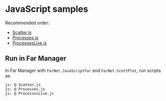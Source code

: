 ﻿# JavaScript samples

Recommended order:

- [Scatter.js](Scatter.js)
- [Processes.js](Processes.js)
- [ProcessesLive.js](ProcessesLive.js)

## Run in Far Manager

In Far Manager with `FarNet.JavaScriptFar` and `FarNet.ScottPlot`, run scripts as:

```
js: @ Scatter.js
js: @ Processes.js
js: @ ProcessesLive.js
```
